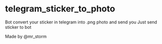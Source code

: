 # telegram_sticker_to_photo

Bot convert your sticker in telegram into .png photo and send you
Just send sticker to bot

Made by @mr_storm
